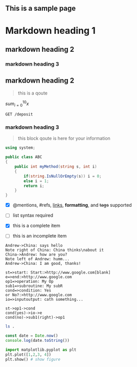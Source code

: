 ## This is a sample page
# Markdown heading 1
## markdown heading 2
### markdown heading 3
## markdown heading 2

>this is a qoute

$sum_{i=0}^10 x$


~~~
GET /deposit
~~~

### markdown heading 3
> this block qoute is here for your information

~~~csharp {.line-numbers, highlight=7-9}
using system;

public class ABC
{
    public int myMethod(string s, int i)
    {
        if(string.IsNullOrEmpty(s)) i = 0;
        else i = 1;
        return i;
    }
}
~~~

- [x] @mentions, #refs, [links](), **formatting**, and <del>tags</del> supported
- [ ] list syntax required
- [x] this is a complete item
- [ ] this is an incomplete item


```sequence {theme="hand"}
Andrew->China: says hello
Note right of China: China thinks\nabout it
China->Andrew: how are you?
Note left of Andrew: humm...
Andrew->China: I am good, thanks!
```

```flow
st=>start: Start:>http://www.google.com[blank]
e=>end:>http://www.google.com
op1=>operation: My Op
sub1=>subroutine: My subR
cond=>condition: Yes
or No?:>http://www.google.com
io=>inputoutput: cath something...

st->op1->cond
cond(yes)->io->e
cond(no)->sub1(right)->op1
```

```bash {cmd}
ls .
```

```javascript {cmd="node"}
const date = Date.now()
console.log(date.toString())
```

```python {cmd="c:/windows/py.exe" matplotlib=true}
import matplotlib.pyplot as plt
plt.plot([1,2,3, 4])
plt.show() # show figure
```
